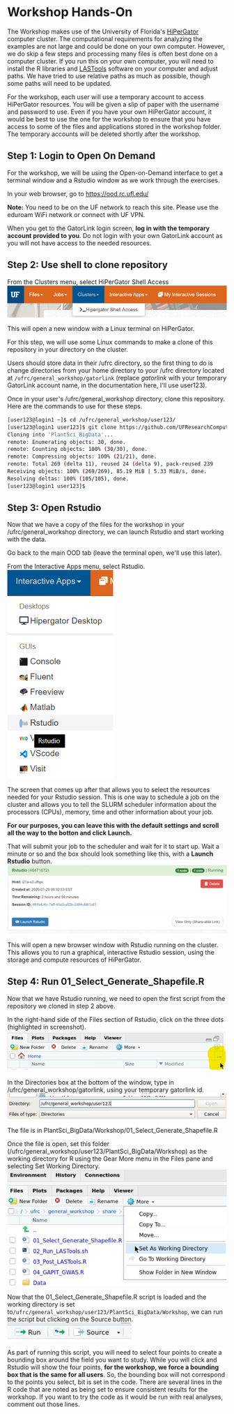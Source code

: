 # Workshop Hands-On

The Workshop makes use of the University of Florida's [HiPerGator](https://rc.ufl.edu) computer cluster. The computational requirements for analyzing the examples are not large and could be done on your own computer. However, we do skip a few steps and processing many files is often best done on a computer cluster. If you run this on your own computer, you will need to install the R libraries and [LASTools](http://lastools.org/) software on your computer and adjust paths. We have tried to use relative paths as much as possible, though some paths will need to be updated.

For the workshop, each user will use a temporary account to access HiPerGator resources. You will be given a slip of paper with the username and password to use. Even if you have your own HiPerGator account, it would be best to use the one for the workshop to ensure that you have access to some of the files and applications stored in the workshop folder. The temporary accounts will be deleted shortly after the workshop.

## Step 1: Login to Open On Demand
For the workshop, we will be using the Open-on-Demand interface to get a terminal window and a Rstudio window as we work through the exercises.

In your web browser, go to https://ood.rc.ufl.edu/ 

**Note:** You need to be on the UF network to reach this site. Please use the eduroam WiFi network or connect with UF VPN.

When you get to the GatorLink login screen, **log in with the temporary account provided to you**. Do not login with your own GatorLink account as you will not have access to the needed resources.

## Step 2: Use shell to clone repository

From the Clusters menu, select HiPerGator Shell Access
![Screenshot of Clusters > HiPerGator Shell Access](images/shell_access.png)

This will open a new window with a Linux terminal on HiPerGator. 

For this step, we will use some Linux commands to make a clone of this repository in your directory on the cluster.

Users should store data in their /ufrc directory, so the first thing to do is change directories from your home directory to your /ufrc directory located at `/ufrc/general_workshop/gatorlink` (replace *gatorlink* with your temporary GatorLink account name, in the documentation here, I'll use user123).

Once in your user's /ufrc/general_workshop directory, clone this repository. Here are the commands to use for these steps.

```bash
[user123@login1 ~]$ cd /ufrc/general_workshop/user123/
[user123@login1 user123]$ git clone https://github.com/UFResearchComputing/PlantSci_BigData.git
Cloning into 'PlantSci_BigData'...
remote: Enumerating objects: 30, done.
remote: Counting objects: 100% (30/30), done.
remote: Compressing objects: 100% (21/21), done.
remote: Total 269 (delta 11), reused 24 (delta 9), pack-reused 239
Receiving objects: 100% (269/269), 85.19 MiB | 5.33 MiB/s, done.
Resolving deltas: 100% (105/105), done.
[user123@login1 user123]$ 
```

## Step 3: Open Rstudio

Now that we have a copy of the files for the workshop in your /ufrc/general_workshop directory, we can launch Rstudio and start working with the data.

Go back to the main OOD tab (leave the terminal open, we'll use this later).

From the Interactive Apps menu, select Rstudio. ![Screenshot of Interactive Apps menu](images/launch_rstudio.png)

The screen that comes up after that allows you to select the resources needed for your Rstudio session. This is one way to schedule a job on the cluster and allows you to tell the SLURM scheduler information about the processors (CPUs), memory, time and other information about your job. 

**For our purposes, you can leave this with the default settings and scroll all the way to the botton and click Launch.**

That will submit your job to the scheduler and wait for it to start up. Wait a minute or so and the box should look something like this, with a **Launch Rstudio** button. ![Screenshot of connecting to running Rstudio job](images/launch_rstudio_window.png)

This will open a new browser window with Rstudio running on the cluster. This allows you to run a graphical, interactive Rstudio session, using the storage and compute resources of HiPerGator.

## Step 4: Run 01_Select_Generate_Shapefile.R

Now that we have Rstudio running, we need to open the first script from the repository we cloned in step 2 above.

In the right-hand side of the Files section of Rstudio, click on the three dots (highlighted in screenshot).  ![Screenshot of opening the file navigator in Rstudio](images/Rstudio_file_navigate.png)

In the Directories box at the bottom of the window, type in /ufrc/general_workshop/gatorlink, using your temporary gatorlink id. ![Screenshot of navigating to directory](images/Rstudio_directory.png)

The file is in PlantSci_BigData/Workshop/01_Select_Generate_Shapefile.R

Once the file is open, set this folder (/ufrc/general_workshop/user123/PlantSci_BigData/Workshop) as the working directory for R using the Gear More menu in the Files pane and selecting Set Working Directory.
![Sreenshot of setting working directory](images/Rstudio_setwd.png)

Now that the 01_Select_Generate_Shapefile.R script is loaded and the working directory is set to`/ufrc/general_workshop/user123/PlantSci_BigData/Workshop`, we can run the script but clicking on the Source button. ![Screenshot of Rstudio source button](images/Rstudio_source.png)

As part of running this script, you will need to select four points to create a bounding box around the field you want to study. While you will click and Rstudio will show the four points, **for the workshop, we force a bounding box that is the same for all users**. So, the bounding box will not correspond to the points you select, bit is set in the code. There are several lines in the R code that are noted as being set to ensure consistent results for the workshop. If you want to try the code as it would be run with real analyses, comment out those lines.
